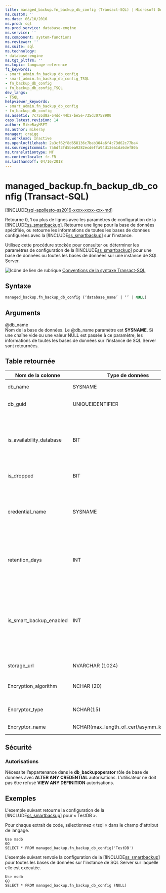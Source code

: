 ```yaml
---
title: managed_backup.fn_backup_db_config (Transact-SQL) | Microsoft Docs
ms.custom: ''
ms.date: 06/10/2016
ms.prod: sql
ms.prod_service: database-engine
ms.service: ''
ms.component: system-functions
ms.reviewer: ''
ms.suite: sql
ms.technology:
- database-engine
ms.tgt_pltfrm: ''
ms.topic: language-reference
f1_keywords:
- smart_admin.fn_backup_db_config
- smart_admin.fn_backup_db_config_TSQL
- fn_backup_db_config
- fn_backup_db_config_TSQL
dev_langs:
- TSQL
helpviewer_keywords:
- smart_admin.fn_backup_db_config
- fn_backup_db_config
ms.assetid: 7c755d8a-64dd-44b2-be5e-735d30758900
caps.latest.revision: 14
author: MikeRayMSFT
ms.author: mikeray
manager: craigg
ms.workload: Inactive
ms.openlocfilehash: 2a3cf62f8d658136c7bab304a6f4c73d62c77ba4
ms.sourcegitcommit: 7a6df3fd5bea9282ecdeffa94d13ea1da6def80a
ms.translationtype: MT
ms.contentlocale: fr-FR
ms.lasthandoff: 04/16/2018
---
```

# <a name="managedbackupfnbackupdbconfig-transact-sql"></a>managed_backup.fn_backup_db_config (Transact-SQL)
[!INCLUDE[tsql-appliesto-ss2016-xxxx-xxxx-xxx-md](../../includes/tsql-appliesto-ss2016-xxxx-xxxx-xxx-md.md)]

  Retourne 0, 1 ou plus de lignes avec les paramètres de configuration de la [!INCLUDE[ss_smartbackup](../../includes/ss-smartbackup-md.md)]. Retourne une ligne pour la base de données spécifiée, ou retourne les informations de toutes les bases de données configurées avec la [!INCLUDE[ss_smartbackup](../../includes/ss-smartbackup-md.md)] sur l'instance.  
  
 Utilisez cette procédure stockée pour consulter ou déterminer les paramètres de configuration de la [!INCLUDE[ss_smartbackup](../../includes/ss-smartbackup-md.md)] pour une base de données ou toutes les bases de données sur une instance de SQL Server.  
  
 ![Icône de lien de rubrique](../../database-engine/configure-windows/media/topic-link.gif "Icône lien de rubrique") [Conventions de la syntaxe Transact-SQL](../../t-sql/language-elements/transact-sql-syntax-conventions-transact-sql.md)  
  
## <a name="syntax"></a>Syntaxe  
  
```sql  
managed_backup.fn_backup_db_config (‘database_name’ | ‘’ | NULL)  
```  
  
##  <a name="Arguments"></a> Arguments  
 @db_name  
 Nom de la base de données. Le @db_name paramètre est **SYSNAME**. Si une chaîne vide ou une valeur NULL est passée à ce paramètre, les informations de toutes les bases de données sur l'instance de SQL Server sont retournées.  
  
## <a name="table-returned"></a>Table retournée  
  
|Nom de la colonne|Type de données| Description|  
|-----------------|---------------|-----------------|  
|db_name|SYSNAME|Nom de la base de données.|  
|db_guid|UNIQUEIDENTIFIER|Identificateur qui identifie la base de données de façon unique.|  
|is_availability_database|BIT|Indique si la base de données participe à un groupe de disponibilité. La valeur 1 indique que la base de données est une base de données de disponibilité, et la valeur 0 indique le contraire.|  
|is_dropped|BIT|La valeur 1 indique que c'est une base de données supprimée.|  
|credential_name|SYSNAME|Nom des informations d'identification SQL utilisées pour authentifier le compte de stockage. Une valeur NULL indique qu'aucune information d'identification SQL n'a été définie.|  
|retention_days|INT|Période de rétention actuelle, en jours. Une valeur NULL indique que la [!INCLUDE[ss_smartbackup](../../includes/ss-smartbackup-md.md)] n'a jamais été configurée pour cette base de données.|  
|is_smart_backup_enabled|INT|Indique si la [!INCLUDE[ss_smartbackup](../../includes/ss-smartbackup-md.md)] est actuellement activée pour cette base de données. Une valeur 1 indique que la [!INCLUDE[ss_smartbackup](../../includes/ss-smartbackup-md.md)] est actuellement activée, et une valeur 0 indique que la [!INCLUDE[ss_smartbackup](../../includes/ss-smartbackup-md.md)] est désactivée pour cette base de données.|  
|storage_url|NVARCHAR (1024)|URL du compte de stockage.|  
|Encryption_algorithm|NCHAR (20)|Retourne l'algorithme de chiffrement actuel à utiliser lors du chiffrement de la sauvegarde.|  
|Encryptor_type|NCHAR(15)|Retourne le paramètre de chiffreur : certificat ou clé asymétrique.|  
|Encryptor_name|NCHAR(max_length_of_cert/asymm_key_name)|Nom du certificat ou de la clé asymétrique.|  
  
## <a name="security"></a>Sécurité  
  
### <a name="permissions"></a>Autorisations  
 Nécessite l’appartenance dans le **db_backupoperator** rôle de base de données avec **ALTER ANY CREDENTIAL** autorisations. L’utilisateur ne doit pas être refusé **VIEW ANY DEFINITION** autorisations.  
  
## <a name="examples"></a>Exemples  
 L'exemple suivant retourne la configuration de la [!INCLUDE[ss_smartbackup](../../includes/ss-smartbackup-md.md)] pour « TestDB ».  
  
 Pour chaque extrait de code, sélectionnez « tsql » dans le champ d'attribut de langage.  
  
```  
Use msdb  
GO  
SELECT * FROM managed_backup.fn_backup_db_config('TestDB')  
```  
  
 L'exemple suivant renvoie la configuration de la [!INCLUDE[ss_smartbackup](../../includes/ss-smartbackup-md.md)] pour toutes les bases de données sur l'instance de SQL Server sur laquelle elle est exécutée.  
  
```  
Use msdb  
GO  
SELECT * FROM managed_backup.fn_backup_db_config (NULL)  
```  
  
  
